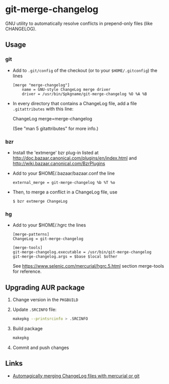 # git-merge-changelog

GNU utility to automatically resolve conflicts in prepend-only files (like CHANGELOG).

## Usage

### git

 - Add to `.git/config` of the checkout (or to your `$HOME/.gitconfig`) the lines

       [merge "merge-changelog"]
           name = GNU-style ChangeLog merge driver
           driver = /usr/bin/$pkgname/git-merge-changelog %O %A %B

 - In every directory that contains a ChangeLog file, add a file `.gitattributes` with this line:

      ChangeLog    merge=merge-changelog

   (See "man 5 gitattributes" for more info.)


### bzr

 - Install the 'extmerge' bzr plug-in listed at <http://doc.bazaar.canonical.com/plugins/en/index.html> and <http://wiki.bazaar.canonical.com/BzrPlugins>

 - Add to your $HOME/.bazaar/bazaar.conf the line

       external_merge = git-merge-changelog %b %T %o

 - Then, to merge a conflict in a ChangeLog file, use

       $ bzr extmerge ChangeLog


### hg

 - Add to your $HOME/.hgrc the lines

       [merge-patterns]
       ChangeLog = git-merge-changelog

       [merge-tools]
       git-merge-changelog.executable = /usr/bin/git-merge-changelog
       git-merge-changelog.args = $base $local $other

   See <https://www.selenic.com/mercurial/hgrc.5.html> section merge-tools for reference.


## Upgrading AUR package

 1. Change version in the `PKGBUILD`

 2. Update `.SRCINFO` file:

    ```sh
    makepkg --printsrcinfo > .SRCINFO
    ```

 3. Build package

    ```sh
    makepkg
    ```

 4. Commit and push changes


## Links

  - [Automagically merging ChangeLog files with mercurial or git](https://gnu.wildebeest.org/blog/mjw/2012/03/16/automagically-merging-changelog-files-with-mercurial-or-git/)
